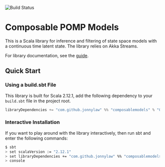 ![Build Status](https://travis-ci.org/jonnylaw/ComposableStateSpaceModels.svg?branch=master)

# Composable POMP Models

This is a Scala library for inference and filtering of state space models with a continuous time latent state. The library relies on Akka Streams.

For library documentation, see the [guide](https://jonnylaw.github.io/ComposableStateSpaceModels).

## Quick Start

### Using a build.sbt File

This library is built for Scala 2.12.1, add the following dependency to your `build.sbt` file in the project root.

```scala
libraryDependencies += "com.github.jonnylaw" %% "composablemodels" % "0.6.2"
```

### Interactive Installation

If you want to play around with the library interactively, then run sbt and enter the following commands:

```bash
$ sbt
> set scalaVersion := "2.12.1"
> set libraryDependencies += "com.github.jonnylaw" %% "composablemodels" % "0.6.2"
> console
```
